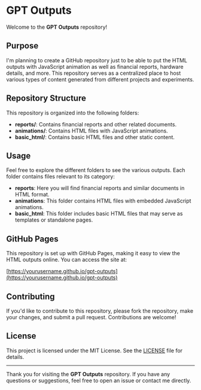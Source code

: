 # GPT Outputs

Welcome to the **GPT Outputs** repository!

## Purpose

I'm planning to create a GitHub repository just to be able to put the HTML outputs with JavaScript animation as well as financial reports, hardware details, and more. This repository serves as a centralized place to host various types of content generated from different projects and experiments.

## Repository Structure

This repository is organized into the following folders:

- **reports/**: Contains financial reports and other related documents.
- **animations/**: Contains HTML files with JavaScript animations.
- **basic_html/**: Contains basic HTML files and other static content.

## Usage

Feel free to explore the different folders to see the various outputs. Each folder contains files relevant to its category:

- **reports**: Here you will find financial reports and similar documents in HTML format.
- **animations**: This folder contains HTML files with embedded JavaScript animations.
- **basic_html**: This folder includes basic HTML files that may serve as templates or standalone pages.

## GitHub Pages

This repository is set up with GitHub Pages, making it easy to view the HTML outputs online. You can access the site at:

[https://yourusername.github.io/gpt-outputs](https://yourusername.github.io/gpt-outputs)

## Contributing

If you'd like to contribute to this repository, please fork the repository, make your changes, and submit a pull request. Contributions are welcome!

## License

This project is licensed under the MIT License. See the [LICENSE](LICENSE) file for details.

---

Thank you for visiting the **GPT Outputs** repository. If you have any questions or suggestions, feel free to open an issue or contact me directly.
